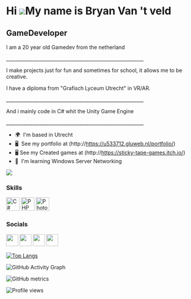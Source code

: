 Hi ![](https://user-images.githubusercontent.com/18350557/176309783-0785949b-9127-417c-8b55-ab5a4333674e.gif)My name is Bryan Van 't veld
=========================================================================================================================================

GameDeveloper
-------------

I am a 20 year old Gamedev from the netherland 

\_\_\_\_\_\_\_\_\_\_\_\_\_\_\_\_\_\_\_\_\_\_\_\_\_\_\_\_\_\_\_\_\_\_\_\_\_\_\_\_\_\_\_\_\_\_\_\_\_\_\_\_\_\_\_\_\_\_ 

I make projects just for fun and sometimes for school, it allows me to be creative. 

I have a diploma from "Grafisch Lyceum Utrecht" in VR/AR. 

\_\_\_\_\_\_\_\_\_\_\_\_\_\_\_\_\_\_\_\_\_\_\_\_\_\_\_\_\_\_\_\_\_\_\_\_\_\_\_\_\_\_\_\_\_\_\_\_\_\_\_\_\_\_\_\_\_\_ 

And i mainly code in C# whit the Unity Game Engine 

\_\_\_\_\_\_\_\_\_\_\_\_\_\_\_\_\_\_\_\_\_\_\_\_\_\_\_\_\_\_\_\_\_\_\_\_\_\_\_\_\_\_\_\_\_\_\_\_\_\_\_\_\_\_\_\_\_\_

* 🌍  I'm based in Utrecht
* 🖥️  See my portfolio at (http://https://u533712.gluweb.nl/portfolio/)
* 🖥️  See my Created games at (http://https://sticky-tape-games.itch.io/)
* 🧠  I'm learning Windows Server Networking

<a href="https://www.twitch.tv/BryanV030V" target="_blank" rel="noreferrer"><img
src="https://img.shields.io/twitch/status/BryanV030V?logo=twitchsx&style=for-the-badge&color=0891b2&labelColor=1c1917&label=TWITCH+STATUS" /></a>

### Skills


<p align="left">
<a href="https://docs.microsoft.com/en-us/dotnet/csharp/" target="_blank" rel="noreferrer"><img src="https://raw.githubusercontent.com/danielcranney/readme-generator/main/public/icons/skills/csharp-colored.svg" width="36" height="36" alt="C#" /></a>
<a href="https://www.php.net/" target="_blank" rel="noreferrer"><img src="https://raw.githubusercontent.com/danielcranney/readme-generator/main/public/icons/skills/php-colored.svg" width="36" height="36" alt="PHP" /></a>
<a href="https://www.adobe.com/uk/products/photoshop.html" target="_blank" rel="noreferrer"><img src="https://raw.githubusercontent.com/danielcranney/readme-generator/main/public/icons/skills/photoshop-colored.svg" width="36" height="36" alt="Photoshop" /></a>
</p>


### Socials

<p align="left"> <a href="https://discord.com/users/BryanV030V#5502" target="_blank" rel="noreferrer"><img src="https://raw.githubusercontent.com/danielcranney/readme-generator/main/public/icons/socials/discord.svg" width="32" height="32" /></a> <a href="https://www.github.com/BryanV030V" target="_blank" rel="noreferrer"><img src="https://raw.githubusercontent.com/danielcranney/readme-generator/main/public/icons/socials/github.svg" width="32" height="32" /></a> <a href="https://www.youtube.com/channel/UCAVdLwvHDLsFE97nUZ4h43w" target="_blank" rel="noreferrer"><img src="https://raw.githubusercontent.com/danielcranney/readme-generator/main/public/icons/socials/youtube.svg" width="32" height="32" /></a> <a href="https://www.twitch.tv/BryanV030V" target="_blank" rel="noreferrer"><img src="https://raw.githubusercontent.com/danielcranney/readme-generator/main/public/icons/socials/twitch.svg" width="32" height="32" /></a></p>

[![Top Langs](https://github-readme-stats.vercel.app/api/top-langs/?username=BryanV030V)](https://github.com/anuraghazra/github-readme-stats)

![GitHub Activity Graph](https://activity-graph.herokuapp.com/graph?username=BryanV030V)  

![GitHub metrics](https://metrics.lecoq.io/BryanV030V)  

![Profile views](https://gpvc.arturio.dev/BryanV030V)  

